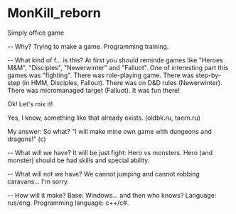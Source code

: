 # MonKill_reborn
Simply office game

-- Why?
Trying to make a game.
Programming training.


-- What kind of f... is this?
At first you should reminde games like "Heroes M&M", "Disciples", "Newerwinter" and "Falluot".
One of interesting part this games was "fighting".
There was role-playing game.
There was step-by-step (in HMM, Disciples, Fallout).
There was on D&D rules (Newerwinter).
There was micromanaged target (Falluot).
It was fun there!

Ok! Let's mix it!

Yes, I know, something like that already exists. (oldbk.ru, taern.ru)

My answer: So what? "I will make mine own game with dungeons and dragons!" (c)

-- What will we have?
It will be just fight: Hero vs monsters.
Hero (and monster) should be had skills and special ability.

-- What will not we have?
We cannot jumping and cannot robbing caravans... I'm sorry.

-- How will it make?
Base: Windows... and then who knows?
Language: rus/eng.
Programming language: c++/c#.
